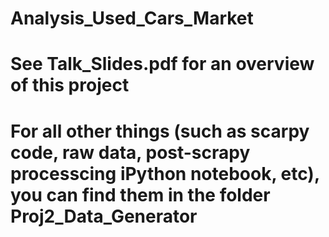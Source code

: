 # Analysis_Used_Cars_Market

# See Talk_Slides.pdf for an overview of this project

# For all other things (such as scarpy code, raw data, post-scrapy processcing iPython notebook, etc), you can find them in the folder Proj2_Data_Generator

